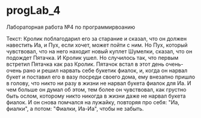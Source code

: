 # progLab_4
Лабораторная работа №4 по программирвоанию

Текст: Кролик поблагодарил его за старание и сказал, что он должен навестить Иа, и Пух, если хочет, может пойти с ним. Но Пух, который чувствовал, что на него находит новый куплет Шумелки, сказал, что он подождет Пятачка. И Кролик ушел. Но случилось так, что первым встретил Пятачка как раз Кролик. Пятачок встал в этот день очень-очень рано и решил нарвать себе букетик фиалок, и, когда он нарвал букет и поставил его в вазу посреди своего дома, ему внезапно пришло в голову, что никто ни разу в жизни не нарвал букета фиалок для Иа. И чем больше он думал об этом, тем более он чувствовал, как грустно быть ослом, которому никто никогда в жизни даже не нарвал букета фиалок. И он снова помчался на лужайку, повторяя про себя: "Иа, фиалки", а потом: "Фиалки, Иа-Иа", чтобы не забыть.
